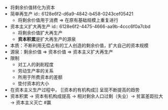 - 将剩余价值转化为资本
- 简单再生产
  id:: 6128e6f2-d6a9-4842-b458-0243cef05421
	- 将剩余价值用于消费 => 在原有基础规模上重复进行
- 资本主义扩大再生产
  id:: 6128e6f2-4475-4666-aa9b-4ccc6f0a7cbd
	- 将剩余价值扩大再生产
	- **资本积累**是扩大再生产的源泉
- 本质：不断利用无偿占有的工人创造的剩余价值，扩大自己的资本规模
- 源泉：剩余价值 => 资本价值 => 资本主义扩大再生产
- 限制
	- 对工人的剥削程度
	- 劳动生产率的关系
	- 所用于所费资本的差额
	- 垫付资本的大小
- 在资本主义生产过程中， [[资本的有机构成]] 呈现不断提高的趋势
- 资本积累 -> 资本有机构成提高 -> 相对剩余人口过剩（失业）-> 贫富差距拉大 -> 资本主义灭亡 #赢